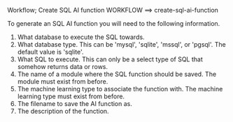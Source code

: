 Workflow; Create SQL AI function
WORKFLOW ==> create-sql-ai-function

To generate an SQL AI function you will need to the following information.

1. What database to execute the SQL towards.
2. What database type. This can be 'mysql', 'sqlite', 'mssql', or 'pgsql'. The default value is 'sqlite'.
3. What SQL to execute. This can only be a select type of SQL that somehow returns data or rows.
4. The name of a module where the SQL function should be saved. The module must exist from before.
5. The machine learning type to associate the function with. The machine learning type must exist from before.
6. The filename to save the AI function as.
7. The description of the function.
